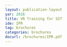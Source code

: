 ```yaml
---
layout: publication-layout
yar: 2016
title: VR Training for SST
ide: IPR
tag: brochures
categories: brochures
docurl: /brochures/IPR.pdf
---
```

